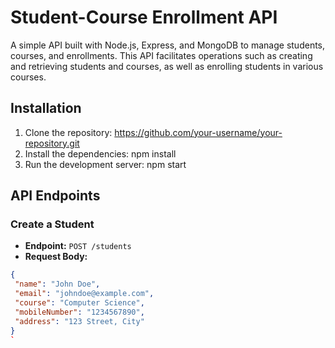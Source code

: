 
# Student-Course Enrollment API

A simple API built with Node.js, Express, and MongoDB to manage students, courses, and enrollments. This API facilitates operations such as creating and retrieving students and courses, as well as enrolling students in various courses.

## Installation

1. Clone the repository: https://github.com/your-username/your-repository.git
2. Install the dependencies: npm install
3.  Run the development server: npm start
      
## API Endpoints

### Create a Student

- **Endpoint:** `POST /students`
- **Request Body:**
```json
{
 "name": "John Doe",
 "email": "johndoe@example.com",
 "course": "Computer Science",
 "mobileNumber": "1234567890",
 "address": "123 Street, City"
}
`



